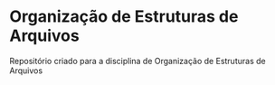 # Organização de Estruturas de Arquivos
 Repositório criado para a disciplina de Organização de Estruturas de Arquivos
